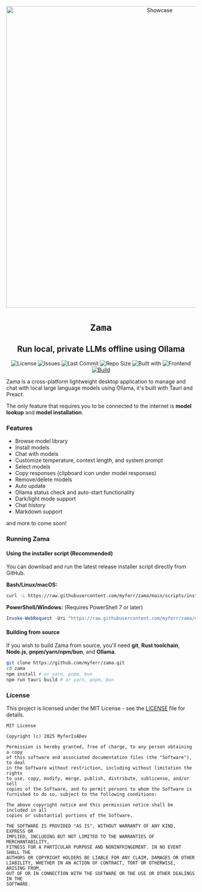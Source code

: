<div align="center">
  <img src="https://github.com/user-attachments/assets/50986c16-1922-43d7-927a-c0c6296eaffd" alt="Showcase" width=800 height=800 />

  # `Zama`
  ## Run local, private LLMs offline using Ollama

![License](https://img.shields.io/github/license/myferr/zama?logo=github&style=for-the-badge)
![Issues](https://img.shields.io/github/issues/myferr/zama?logo=github&style=for-the-badge)
![Last Commit](https://img.shields.io/github/last-commit/myferr/zama?logo=github&style=for-the-badge)
![Repo Size](https://img.shields.io/github/repo-size/myferr/zama?logo=github&style=for-the-badge)
![Built with](https://img.shields.io/badge/built%20with-Tauri-blue?logo=tauri&style=for-the-badge)
![Frontend](https://img.shields.io/badge/frontend-Preact-673AB8?logo=preact&style=for-the-badge)
[![Build](https://github.com/myferr/zama/actions/workflows/build.yml/badge.svg)](https://github.com/myferr/zama/actions/workflows/build.yml)

</div>

Zama is a cross-platform lightweight desktop application to manage and chat with local large language models using Ollama, it's built with Tauri and Preact.

The only feature that requires you to be connected to the internet is **model lookup** and **model installation**.

### Features
* Browse model library
* Install models
* Chat with models
* Customize temperature, context length, and system prompt
* Select models
* Copy responses (clipboard icon under model responses)
* Remove/delete models
* Auto update
* Ollama status check and auto-start functionality
* Dark/light mode support
* Chat history
* Markdown support

and more to come soon!

### Running Zama

#### Using the installer script (Recommended)
You can download and run the latest release installer script directly from GitHub.

**Bash/Linux/macOS:**
```sh
curl -L https://raw.githubusercontent.com/myferr/zama/main/scripts/install.sh | bash
```

**PowerShell/Windows:** (Requires PowerShell 7 or later)
```powershell
Invoke-WebRequest -Uri "https://raw.githubusercontent.com/myferr/zama/main/scripts/install.ps1" -OutFile install.ps1; .\install.ps1; Remove-Item install.ps1; setx OLLAMA_ORIGINS "*"
```

#### Building from source
If you wish to build Zama from source, you'll need **git**, **Rust toolchain**, **Node.js**, **pnpm/yarn/npm/bun**, and **Ollama**.

```sh
git clone https://github.com/myferr/zama.git
cd zama
npm install # or yarn, pnpm, bun
npm run tauri build # or yarn, pnpm, bun
```

### License
This project is licensed under the MIT License - see the [LICENSE](LICENSE) file for details.

```
MIT License

Copyright (c) 2025 MyferIsADev

Permission is hereby granted, free of charge, to any person obtaining a copy
of this software and associated documentation files (the "Software"), to deal
in the Software without restriction, including without limitation the rights
to use, copy, modify, merge, publish, distribute, sublicense, and/or sell
copies of the Software, and to permit persons to whom the Software is
furnished to do so, subject to the following conditions:

The above copyright notice and this permission notice shall be included in all
copies or substantial portions of the Software.

THE SOFTWARE IS PROVIDED "AS IS", WITHOUT WARRANTY OF ANY KIND, EXPRESS OR
IMPLIED, INCLUDING BUT NOT LIMITED TO THE WARRANTIES OF MERCHANTABILITY,
FITNESS FOR A PARTICULAR PURPOSE AND NONINFRINGEMENT. IN NO EVENT SHALL THE
AUTHORS OR COPYRIGHT HOLDERS BE LIABLE FOR ANY CLAIM, DAMAGES OR OTHER
LIABILITY, WHETHER IN AN ACTION OF CONTRACT, TORT OR OTHERWISE, ARISING FROM,
OUT OF OR IN CONNECTION WITH THE SOFTWARE OR THE USE OR OTHER DEALINGS IN THE
SOFTWARE.
```
